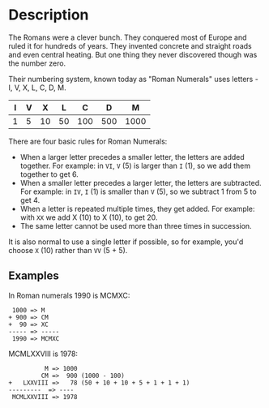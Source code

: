 # Description

The Romans were a clever bunch.
They conquered most of Europe and ruled it for hundreds of years.
They invented concrete and straight roads and even central heating.
But one thing they never discovered though was the number zero.

Their numbering system, known today as "Roman Numerals" uses letters - I, V, X, L, C, D, M.

| I | V | X  | L  |  C  |  D  |  M   |
|---|---|----|----|-----|-----|------|
| 1 | 5 | 10 | 50 | 100 | 500 | 1000 |

There are four basic rules for Roman Numerals:

- When a larger letter precedes a smaller letter, the letters are added together. For example: in `VI`, `V` (5) is larger than `I` (1), so we add them together to get 6.
- When a smaller letter precedes a larger letter, the letters are subtracted. For example: in `IV`, `I` (1) is smaller than `V` (5), so we subtract 1 from 5 to get 4.
- When a letter is repeated multiple times, they get added. For example: with `XX` we add X (10) to X (10), to get 20.
- The same letter cannot be used more than three times in succession.

It is also normal to use a single letter if possible, so for example, you'd choose `X` (10) rather than `VV` (5 + 5).

## Examples

In Roman numerals 1990 is MCMXC:

```text
 1000 => M
+ 900 => CM
+  90 => XC
----- => -----
 1990 => MCMXC
```

MCMLXXVIII is 1978:

```text
          M => 1000
         CM =>  900 (1000 - 100)
+   LXXVIII =>   78 (50 + 10 + 10 + 5 + 1 + 1 + 1)
---------  => ----
 MCMLXXVIII => 1978
```
